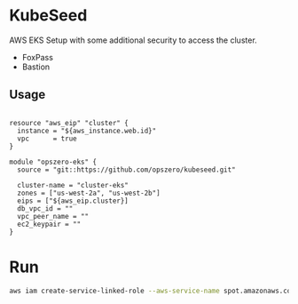 # KubeSeed

AWS EKS Setup with some additional security to access the cluster.

- FoxPass
- Bastion

## Usage

```

resource "aws_eip" "cluster" {
  instance = "${aws_instance.web.id}"
  vpc      = true
}

module "opszero-eks" {
  source = "git::https://github.com/opszero/kubeseed.git"

  cluster-name = "cluster-eks"
  zones = ["us-west-2a", "us-west-2b"]
  eips = ["${aws_eip.cluster}]
  db_vpc_id = ""
  vpc_peer_name = ""
  ec2_keypair = ""
}
```

# Run

``` sh
aws iam create-service-linked-role --aws-service-name spot.amazonaws.com
```
